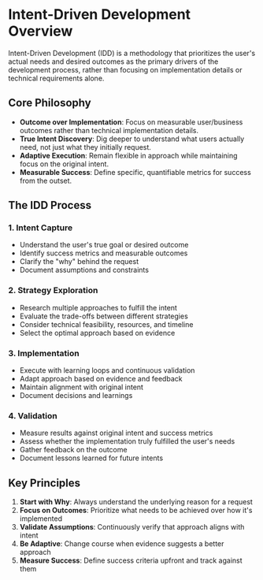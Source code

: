 # Intent-Driven Development Overview

Intent-Driven Development (IDD) is a methodology that prioritizes the user's actual needs and desired outcomes as the primary drivers of the development process, rather than focusing on implementation details or technical requirements alone.

## Core Philosophy

- **Outcome over Implementation**: Focus on measurable user/business outcomes rather than technical implementation details.
- **True Intent Discovery**: Dig deeper to understand what users actually need, not just what they initially request.
- **Adaptive Execution**: Remain flexible in approach while maintaining focus on the original intent.
- **Measurable Success**: Define specific, quantifiable metrics for success from the outset.

## The IDD Process

### 1. Intent Capture
- Understand the user's true goal or desired outcome
- Identify success metrics and measurable outcomes
- Clarify the "why" behind the request
- Document assumptions and constraints

### 2. Strategy Exploration
- Research multiple approaches to fulfill the intent
- Evaluate the trade-offs between different strategies
- Consider technical feasibility, resources, and timeline
- Select the optimal approach based on evidence

### 3. Implementation
- Execute with learning loops and continuous validation
- Adapt approach based on evidence and feedback
- Maintain alignment with original intent
- Document decisions and learnings

### 4. Validation
- Measure results against original intent and success metrics
- Assess whether the implementation truly fulfilled the user's needs
- Gather feedback on the outcome
- Document lessons learned for future intents

## Key Principles

1. **Start with Why**: Always understand the underlying reason for a request
2. **Focus on Outcomes**: Prioritize what needs to be achieved over how it's implemented
3. **Validate Assumptions**: Continuously verify that approach aligns with intent
4. **Be Adaptive**: Change course when evidence suggests a better approach
5. **Measure Success**: Define success criteria upfront and track against them